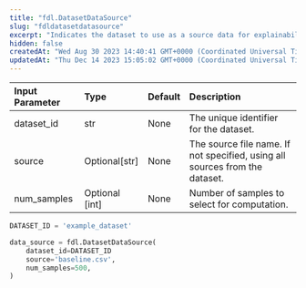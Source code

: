 ```yaml
---
title: "fdl.DatasetDataSource"
slug: "fdldatasetdatasource"
excerpt: "Indicates the dataset to use as a source data for explainability computations."
hidden: false
createdAt: "Wed Aug 30 2023 14:40:41 GMT+0000 (Coordinated Universal Time)"
updatedAt: "Thu Dec 14 2023 15:05:02 GMT+0000 (Coordinated Universal Time)"
---
```

| Input Parameter | Type           | Default | Description                                                                 |
| :-------------- | :------------- | :------ | :-------------------------------------------------------------------------- |
| dataset_id      | str            | None    | The unique identifier for the dataset.                                      |
| source          | Optional[str]  | None    | The source file name. If not specified, using all sources from the dataset. |
| num_samples     | Optional [int] | None    | Number of samples to select for computation.                                |

```python Usage
DATASET_ID = 'example_dataset'

data_source = fdl.DatasetDataSource(
    dataset_id=DATASET_ID
  	source='baseline.csv',
  	num_samples=500,
)
```
